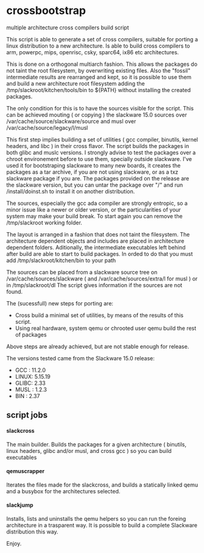 # crossbootstrap
multiple architecture cross compilers build script

This script is able to generate a set of cross compilers, suitable for porting a linux distribution to a new architecture.
Is able to build cross compilers to arm, powerpc, mips, openrisc, csky, sparc64, ix86 etc architectures.

This is done on a orthogonal multiarch fashion. This allows the packages do not taint the root filesystem, by overwriting existing files. Also the "fossil" intermediate results are rearranged and kept, so it is possible to use them and build a new architecture root filesystem adding the /tmp/slackroot/kitchen/tools/bin to ${PATH} without installing the created packages. 

The only condition for this is to have the sources visible for the script. This can be achieved mouting ( or copying ) the slackware 15.0 sources over /var/cache/source/slackware/source and musl over /var/cache/source/legacy/l/musl

This first step implies building a set of utilities ( gcc compiler, binutils, kernel headers, and libc ) in their cross flavor.
The script builds the packages in both glibc and muslc versions.
I strongly advise to test the packages over a chroot environement before to use them, specially outside slackware.
I've used it for bootstraping slackware to many new boards, it creates the packages as a tar archive, if you are not using slackware, or as a txz slackware package if you are.
The packages provided on the release are the slackware version, but you can untar the package over "/" and run /install/doinst.sh to install it on another distribution.

The sources, especially the gcc ada compiler are strongly entropic, so a minor issue like a newer or older version, or the particularities of your system may make your build break.
To start again you can remove the /tmp/slackroot working folder.

The layout is arranged in a fashion that does not taint the filesystem. The architecture dependent objects and includes are placed in architecture dependent folders.
Aditionally, the intermediate executables left behind after build are able to start to build packages. In orded to do that you must add /tmp/slackroot/kitchen/bin to your path

The sources can be placed from a slackware source tree on /var/cache/sources/slackware ( and /var/cache/sources/extra/l for musl ) or in  /tmp/slackroot/dl
The script gives information if the sources are not found.

The (sucessfull) new steps for porting are:

+ Cross build a minimal set of utilities, by means of the results of this script.
+ Using real hardware, system qemu or chrooted user qemu build the rest of packages

Above steps are already achieved, but are not stable enough for release.

The versions tested came from the Slackware 15.0 release:

 - GCC  : 11.2.0
 - LINUX: 5.15.19
 - GLIBC: 2.33
 - MUSL : 1.2.3
 - BIN  : 2.37

## script jobs

  #### slackcross
  The main builder. Builds the packages for a given architecture ( binutils, linux headers, glibc and/or musl, and cross gcc ) so you can build executables
  
  #### qemuscrapper
  Iterates the files made for the slackcross, and builds a statically linked qemu and a busybox for the architectures selected.
  
  #### slackjump
  Installs, lists and uninstalls the qemu helpers so you can run the foreing architecture in a trasparent way. It is possible to build a complete Slackware distribution this way.
  

Enjoy.

